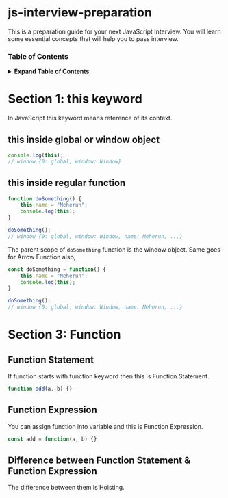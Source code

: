 # js-interview-preparation

This is a preparation guide for your next JavaScript Interview. You will learn some essential concepts that will help you to pass interview.

### Table of Contents

<details>

<summary><b>Expand Table of Contents</b></summary>

- [Section 1: this keyword](section-1-this-keyword)
- [Section 2: Bind, Call and Apply]
- [Section 3: Function](#section-3-function)
- [Section 4: Hoisting]
- [Section 5: Closure]

</details>

# Section 1: this keyword

In JavaScript this keyword means reference of its context.

## this inside global or window object

```js
console.log(this);
// window {0: global, window: Window}
```

## this inside regular function

```js
function doSomething() {
    this.name = "Meherun";
    console.log(this);
}

doSomething();
// window {0: global, window: Window, name: Meherun, ...}
```

The parent scope of `doSomething` function is the window object. Same goes for Arrow Function also,

```js
const doSomething = function() {
    this.name = "Meherun";
    console.log(this);
}

doSomething();
// window {0: global, window: Window, name: Meherun, ...}
```
# Section 3: Function

## Function Statement

If function starts with function keyword then this is Function Statement.

```js
function add(a, b) {}
```

## Function Expression

You can assign function into variable and this is Function Expression.

```js
const add = function(a, b) {}
```

## Difference between Function Statement & Function Expression

The difference between them is Hoisting.